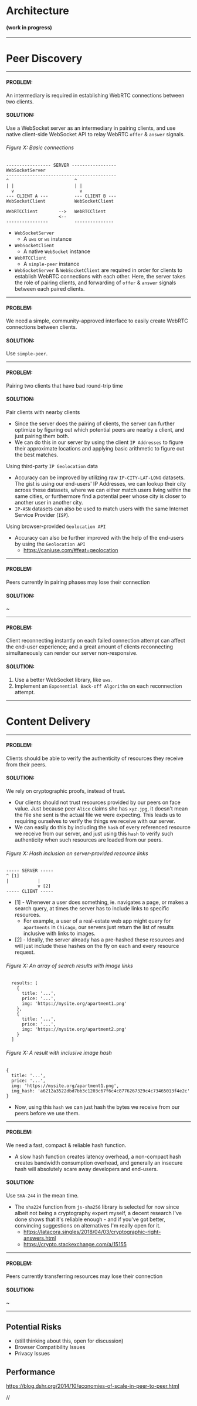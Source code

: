 # Architecture

#### (work in progress)

---

# Peer Discovery

---

#### PROBLEM:

An intermediary is required in establishing WebRTC connections between two clients.

#### SOLUTION:

Use a WebSocket server as an intermediary in pairing clients, and use native client-side WebSocket API to relay WebRTC `offer` & `answer` signals.

###### Figure X: Basic connections

```
----------------- SERVER -----------------
WebSocketServer
------------------------------------------
^                         ^  
| |                       | |
  v                         v
--- CLIENT A ---          --- CLIENT B ---
WebSocketClient           WebSocketClient

WebRTCClient        -->   WebRTCClient
                    <--
----------------          ---------------
```

* `WebSocketServer`
  * A `uws` or `ws` instance
* `WebSocketClient`
  * A native `WebSocket` instance
* `WebRTCClient`
  * A `simple-peer` instance
* `WebSocketServer` & `WebSocketClient` are required in order for clients to establish WebRTC connections with each other. Here, the server takes the role of pairing clients, and forwarding of `offer` & `answer` signals between each paired clients.

---

#### PROBLEM:

We need a simple, community-approved interface to easily create WebRTC connections between clients.

#### SOLUTION:

Use `simple-peer`.

---

#### PROBLEM:

Pairing two clients that have bad round-trip time

#### SOLUTION:

Pair clients with nearby clients

* Since the server does the pairing of clients, the server can further optimize by figuring out which potential peers are nearby a client, and just pairing them both.
* We can do this in our server by using the client `IP Addresses` to figure their approximate locations and applying basic arithmetic to figure out the best matches.

Using third-party `IP Geolocation` data

* Accuracy can be improved by utilizing raw `IP-CITY-LAT-LONG` datasets. The gist is using our end-users' IP Addresses, we can lookup their city across these datasets, where we can either match users living within the same cities, or furthermore find a potential peer whose city is closer to another user in another city.
* `IP-ASN` datasets can also be used to match users with the same Internet Service Provider (`ISP`).

Using browser-provided `Geolocation API`

* Accuracy can also be further improved with the help of the end-users by using the `Geolocation API`
  * https://caniuse.com/#feat=geolocation

---

#### PROBLEM:

Peers currently in pairing phases may lose their connection

#### SOLUTION:

~

---

#### PROBLEM:

Client reconnecting instantly on each failed connection attempt can affect the end-user experience; and a great amount of clients reconnecting simultaneously can render our server non-responsive.

#### SOLUTION:

1. Use a better WebSocket library, like `uws`.
2. Implement an `Exponential Back-off Algorithm` on each reconnection attempt.

---

# Content Delivery

---

#### PROBLEM:

Clients should be able to verify the authenticity of resources they receive from their peers.

#### SOLUTION:

We rely on cryptographic proofs, instead of trust.

* Our clients should not trust resources provided by our peers on face value. Just because peer `Alice` claims she has `xyz.jpg`, it doesn't mean the file she sent is the actual file we were expecting. This leads us to requiring ourselves to verify the things we receive with our server.
* We can easily do this by including the `hash` of every referenced resource we receive from our server, and just using this `hash` to verify such authenticity when such resources are loaded from our peers.

###### Figure X: Hash inclusion on server-provided resource links

```
----- SERVER -----
^ [1]
|           |
            v [2]
----- CLIENT -----
```

* [1] - Whenever a user does something, ie. navigates a page, or makes a search query, at times the server has to include links to specific resources.
  * For example, a user of a real-estate web app might query for `apartments` in `Chicago`, our servers just return the list of results inclusive with links to images.
* [2] - Ideally, the server already has a pre-hashed these resources and will just include these hashes on the fly on each and every resource request.

###### Figure X: An array of search results with image links

```
  results: [
    {
      title: '...',
      price: '...',
      img: 'https://mysite.org/apartment1.png'
    },
    {
      title: '...',
      price: '...',
      img: 'https://mysite.org/apartment2.png'
    }
  ]
```

###### Figure X: A result with inclusive image hash

```
{
  title: '...',
  price: '...',
  img: 'https://mysite.org/apartment1.png',
  img_hash: 'a6212a3522dbd7bb3c1203c67f6c4c8776267329c4c73465013f4e2c'
}
```

* Now, using this `hash` we can just hash the bytes we receive from our peers before we use them.

---

#### PROBLEM:

We need a fast, compact & reliable hash function.

* A slow hash function creates latency overhead, a non-compact hash creates bandwidth consumption overhead, and generally an insecure hash will absolutely scare away developers and end-users.

#### SOLUTION:

Use `SHA-244` in the mean time.

* The `sha224` function from `js-sha256` library is selected for now since albeit not being a cryptography expert myself, a decent research I've done shows that it's reliable enough - and if you've got better, convincing suggestions on alternatives I'm really open for it.
  * https://latacora.singles/2018/04/03/cryptographic-right-answers.html
  * https://crypto.stackexchange.com/a/15155

---

#### PROBLEM:

Peers currently transferring resources may lose their connection

#### SOLUTION:

~

---

## Potential Risks

* (still thinking about this, open for discussion)
* Browser Compatibility Issues
* Privacy Issues

## Performance

https://blog.dshr.org/2014/10/economies-of-scale-in-peer-to-peer.html











//
